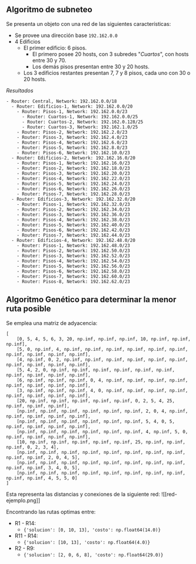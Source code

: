## Algoritmo de subneteo
Se presenta un objeto con una red de las siguientes características:
- Se provee una dirección base `192.162.0.0`
- 4 Edificios
	- El primer edificio: 6 pisos.
		- El primero posee 20 hosts, con 3 subredes "*Cuartos*", con hosts entre 30 y 70.
		- Los demás pisos presentan entre 30 y 20 hosts.
	- Los 3 edificios restantes presentan 7, 7 y 8 pisos, cada uno con 30 o 20 hosts.

*Resultados*
```
- Router: Central, Network: 192.162.0.0/18
  - Router: Edificios-1, Network: 192.162.0.0/20
    - Router: Pisos-1, Network: 192.162.0.0/23
      - Router: Cuartos-1, Network: 192.162.0.0/25
      - Router: Cuartos-2, Network: 192.162.0.128/25
      - Router: Cuartos-3, Network: 192.162.1.0/25
    - Router: Pisos-2, Network: 192.162.2.0/23
    - Router: Pisos-3, Network: 192.162.4.0/23
    - Router: Pisos-4, Network: 192.162.6.0/23
    - Router: Pisos-5, Network: 192.162.8.0/23
    - Router: Pisos-6, Network: 192.162.10.0/23
  - Router: Edificios-2, Network: 192.162.16.0/20
    - Router: Pisos-1, Network: 192.162.16.0/23
    - Router: Pisos-2, Network: 192.162.18.0/23
    - Router: Pisos-3, Network: 192.162.20.0/23
    - Router: Pisos-4, Network: 192.162.22.0/23
    - Router: Pisos-5, Network: 192.162.24.0/23
    - Router: Pisos-6, Network: 192.162.26.0/23
    - Router: Pisos-7, Network: 192.162.28.0/23
  - Router: Edificios-3, Network: 192.162.32.0/20
    - Router: Pisos-1, Network: 192.162.32.0/23
    - Router: Pisos-2, Network: 192.162.34.0/23
    - Router: Pisos-3, Network: 192.162.36.0/23
    - Router: Pisos-4, Network: 192.162.38.0/23
    - Router: Pisos-5, Network: 192.162.40.0/23
    - Router: Pisos-6, Network: 192.162.42.0/23
    - Router: Pisos-7, Network: 192.162.44.0/23
  - Router: Edificios-4, Network: 192.162.48.0/20
    - Router: Pisos-1, Network: 192.162.48.0/23
    - Router: Pisos-2, Network: 192.162.50.0/23
    - Router: Pisos-3, Network: 192.162.52.0/23
    - Router: Pisos-4, Network: 192.162.54.0/23
    - Router: Pisos-5, Network: 192.162.56.0/23
    - Router: Pisos-6, Network: 192.162.58.0/23
    - Router: Pisos-7, Network: 192.162.60.0/23
    - Router: Pisos-8, Network: 192.162.62.0/23
```

## Algoritmo Genético para determinar la menor ruta posible
Se emplea una matriz de adyacencia:

```
[  
    [0, 5, 4, 5, 6, 3, 20, np.inf, np.inf, np.inf, 10, np.inf, np.inf, np.inf],  
    [5, 0, np.inf, 4, np.inf, np.inf, np.inf, np.inf, np.inf, np.inf, np.inf, np.inf, np.inf, np.inf],  
    [4, np.inf, 0, 2, np.inf, np.inf, np.inf, np.inf, np.inf, np.inf, np.inf, np.inf, np.inf, np.inf],  
    [5, 4, 2, 0, np.inf, np.inf, np.inf, np.inf, np.inf, np.inf, np.inf, np.inf, np.inf, np.inf],  
    [6, np.inf, np.inf, np.inf, 0, 4, np.inf, np.inf, np.inf, np.inf, np.inf, np.inf, np.inf, np.inf],  
    [3, np.inf, np.inf, np.inf, 4, 0, np.inf, np.inf, np.inf, np.inf, np.inf, np.inf, np.inf, np.inf],  
    [20, np.inf, np.inf, np.inf, np.inf, np.inf, 0, 2, 5, 4, 25, np.inf, np.inf, np.inf],  
    [np.inf, np.inf, np.inf, np.inf, np.inf, np.inf, 2, 0, 4, np.inf, np.inf, np.inf, np.inf, np.inf],  
    [np.inf, np.inf, np.inf, np.inf, np.inf, np.inf, 5, 4, 0, 5, np.inf, np.inf, np.inf, np.inf],  
    [np.inf, np.inf, np.inf, np.inf, np.inf, np.inf, 4, np.inf, 5, 0, np.inf, np.inf, np.inf, np.inf],  
    [10, np.inf, np.inf, np.inf, np.inf, np.inf, 25, np.inf, np.inf, np.inf, 0, 2, 3, 4],  
    [np.inf, np.inf, np.inf, np.inf, np.inf, np.inf, np.inf, np.inf, np.inf, np.inf, 2, 0, 4, 5],  
    [np.inf, np.inf, np.inf, np.inf, np.inf, np.inf, np.inf, np.inf, np.inf, np.inf, 3, 4, 0, 5],  
    [np.inf, np.inf, np.inf, np.inf, np.inf, np.inf, np.inf, np.inf, np.inf, np.inf, 4, 5, 5, 0]  
]
```

Esta representa las distancias y conexiones de la siguiente red:
![[red-ejemplo.png]]

Encontrando las rutas optimas entre:
- R1 - R14:
	- `{'solucion': [0, 10, 13], 'costo': np.float64(14.0)}`
- R11 - R14:
	- `{'solucion': [10, 13], 'costo': np.float64(4.0)}`
- R2 - R9:
	- `{'solucion': [2, 0, 6, 8], 'costo': np.float64(29.0)}`